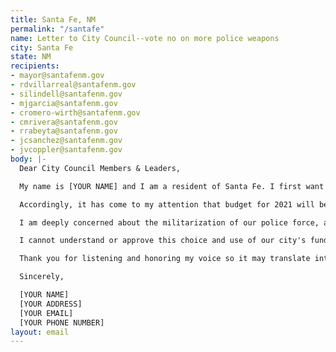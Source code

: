 ```yaml
---
title: Santa Fe, NM
permalink: "/santafe"
name: Letter to City Council--vote no on more police weapons
city: Santa Fe
state: NM
recipients:
- mayor@santafenm.gov
- rdvillarreal@santafenm.gov
- silindell@santafenm.gov
- mjgarcia@santafenm.gov
- cromero-wirth@santafenm.gov
- cmrivera@santafenm.gov
- rrabeyta@santafenm.gov
- jcsanchez@santafenm.gov
- jvcoppler@santafenm.gov
body: |-
  Dear City Council Members & Leaders,

  My name is [YOUR NAME] and I am a resident of Santa Fe. I first want to thank you for your work, energy and service for our city. As a resident here, I deeply appreciate and am grateful for your service and all the energy your pour into keeping our community.

  Accordingly, it has come to my attention that budget for 2021 will be submitted on July 31, and hearings will begin on July 13. As a representative of my voice, I ask you to please vote no at on any resolution to approve the Santa Fe County Five Year Capital Plan Fixed Assets Summary so long as it includes any expenditures for rifles, tasers, and SWAT equipment.

  I am deeply concerned about the militarization of our police force, and the use these weapons against your own residents--the very people who we pay through our taxes to protect us. As a community member, the presence of weapons does not help me feel safe and in fact elicits an opposite impact and does not promote community safety.

  I cannot understand or approve this choice and use of our city's funds. As such please divest the $88,000 allocated toward the purchase of weapons including 20 AR-15 rifles, 500 tasers, and SWAT helmet video cameras for the Sheriff's Department. I urge you to instead advocate for a meaningful reallocation of the city's expenditures: away from policing, and towards social programs and resources that support housing, jobs, education, health care, child care, and other critical community needs.

  Thank you for listening and honoring my voice so it may translate into action and change.

  Sincerely,

  [YOUR NAME]
  [YOUR ADDRESS]
  [YOUR EMAIL]
  [YOUR PHONE NUMBER]
layout: email
---
```


